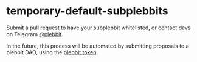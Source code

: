 # temporary-default-subplebbits

Submit a pull request to have your subplebbit whitelisted, or contact devs on Telegram [@plebbit](https://t.me/plebbit).

In the future, this process will be automated by submitting proposals to a plebbit DAO, using the [plebbit token](https://etherscan.io/token/0xea81dab2e0ecbc6b5c4172de4c22b6ef6e55bd8f).
